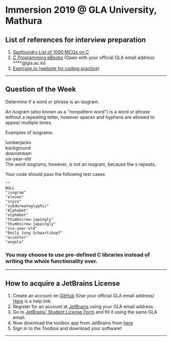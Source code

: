 # Immersion 2019 @ GLA University, Mathura

## List of references for interview preparation

1. [Sanfoundry List of 1000 MCQs on C](https://www.sanfoundry.com/c-interview-questions-answers/)  
2. [C Programming eBooks](https://drive.google.com/open?id=1I2QTu1akEhRA_HgMvNMUIL7a5w1uaKHF) (Open with your official GLA email address ****@gla.ac.in)  
3. [Exercism.io (website for coding practice)](https://exercism.io/)

___


## Question of the Week

Determine if a word or phrase is an isogram.

An isogram (also known as a "nonpattern word") is a word or phrase without a repeating letter, however spaces and hyphens are allowed to appear multiple times.

Examples of isograms:

lumberjacks  
background  
downstream  
six-year-old  
The word isograms, however, is not an isogram, because the s repeats.

Your code should pass the following test cases

`""`  
`NULL`  
`"isogram"`  
`"eleven"`  
`"zzyzx"`  
`"subdermatoglyphic"`  
`"Alphabet"`  
`"alphAbet"`  
`"thumbscrew-japingly"`  
`"thumbscrew-jappingly"`  
`"six-year-old"`  
`"Emily Jung Schwartzkopf"`  
`"accentor"`  
`"angola"`  

### You may choose to use pre-defined C libraries instead of writing the whole functionality over.

---

## How to acquire a JetBrains License

1. Create an account on [GitHub](https://github.com/join) (Use your official GLA email address)  
   [Here](https://www.wikihow.com/Create-an-Account-on-GitHub) is a help link.  
2. Register for an account at [JetBrains](https://account.jetbrains.com/login) using your GLA email address.    
3. Go to [JetBrains' Student License Form](https://www.jetbrains.com/shop/eform/students) and fill it using the same GLA email.  
4. Now download the toolbox app from JetBrains from [here](https://www.jetbrains.com/toolbox/)  
5. Sign in to the Toolbox and download your software!

___

